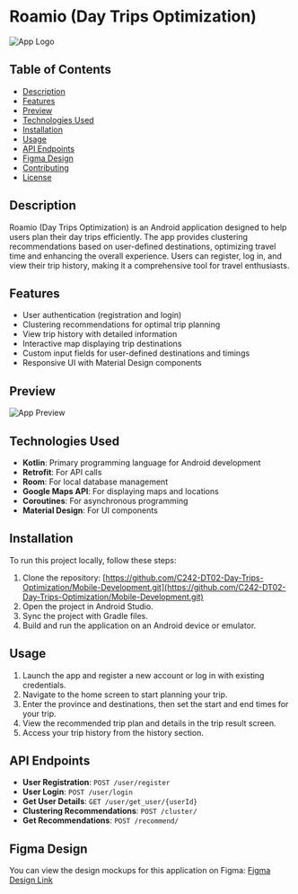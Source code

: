 # Roamio (Day Trips Optimization)

![App Logo](https://i.postimg.cc/yY7zrGT8/1.png) <!-- Replace with your app logo URL -->

## Table of Contents
- [Description](#description)
- [Features](#features)
- [Preview](#preview)
- [Technologies Used](#technologies-used)
- [Installation](#installation)
- [Usage](#usage)
- [API Endpoints](#api-endpoints)
- [Figma Design](#figma-design)
- [Contributing](#contributing)
- [License](#license)

## Description
Roamio (Day Trips Optimization) is an Android application designed to help users plan their day trips efficiently. The app provides clustering recommendations based on user-defined destinations, optimizing travel time and enhancing the overall experience. Users can register, log in, and view their trip history, making it a comprehensive tool for travel enthusiasts.

## Features
- User authentication (registration and login)
- Clustering recommendations for optimal trip planning
- View trip history with detailed information
- Interactive map displaying trip destinations
- Custom input fields for user-defined destinations and timings
- Responsive UI with Material Design components

## Preview
![App Preview](https://your-preview-image-url.com/preview.png) <!-- Replace with your app preview image URL -->

## Technologies Used
- **Kotlin**: Primary programming language for Android development
- **Retrofit**: For API calls
- **Room**: For local database management
- **Google Maps API**: For displaying maps and locations
- **Coroutines**: For asynchronous programming
- **Material Design**: For UI components

## Installation
To run this project locally, follow these steps:

1. Clone the repository:
   [https://github.com/C242-DT02-Day-Trips-Optimization/Mobile-Development.git](https://github.com/C242-DT02-Day-Trips-Optimization/Mobile-Development.git)
2. Open the project in Android Studio.
3. Sync the project with Gradle files.
4. Build and run the application on an Android device or emulator.

## Usage
1. Launch the app and register a new account or log in with existing credentials.
2. Navigate to the home screen to start planning your trip.
3. Enter the province and destinations, then set the start and end times for your trip.
4. View the recommended trip plan and details in the trip result screen.
5. Access your trip history from the history section.

## API Endpoints
- **User  Registration**: `POST /user/register`
- **User  Login**: `POST /user/login`
- **Get User Details**: `GET /user/get_user/{userId}`
- **Clustering Recommendations**: `POST /cluster/`
- **Get Recommendations**: `POST /recommend/`

## Figma Design
You can view the design mockups for this application on Figma: [Figma Design Link](https://www.figma.com/design/nUVSpYEs1aqUGbLmz4xVPq/C242-DT02-%7C-Capstone-Project-Bizzagi?node-id=22-8&t=XrUZfGiIubuDSwL8-1) <!-- Replace with your Figma link -->
